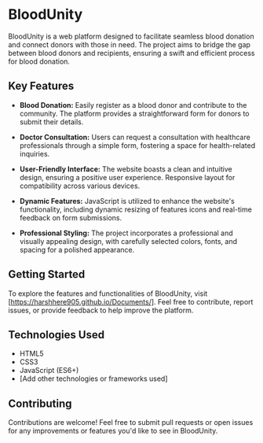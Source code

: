 # BloodUnity

BloodUnity is a web platform designed to facilitate seamless blood donation and connect donors with those in need. The project aims to bridge the gap between blood donors and recipients, ensuring a swift and efficient process for blood donation.

## Key Features

- **Blood Donation:** Easily register as a blood donor and contribute to the community. The platform provides a straightforward form for donors to submit their details.

- **Doctor Consultation:** Users can request a consultation with healthcare professionals through a simple form, fostering a space for health-related inquiries.

- **User-Friendly Interface:** The website boasts a clean and intuitive design, ensuring a positive user experience. Responsive layout for compatibility across various devices.

- **Dynamic Features:** JavaScript is utilized to enhance the website's functionality, including dynamic resizing of features icons and real-time feedback on form submissions.

- **Professional Styling:** The project incorporates a professional and visually appealing design, with carefully selected colors, fonts, and spacing for a polished appearance.

## Getting Started

To explore the features and functionalities of BloodUnity, visit [https://harshhere905.github.io/Documents/]. Feel free to contribute, report issues, or provide feedback to help improve the platform.

## Technologies Used

- HTML5
- CSS3
- JavaScript (ES6+)
- [Add other technologies or frameworks used]

## Contributing

Contributions are welcome! Feel free to submit pull requests or open issues for any improvements or features you'd like to see in BloodUnity.

